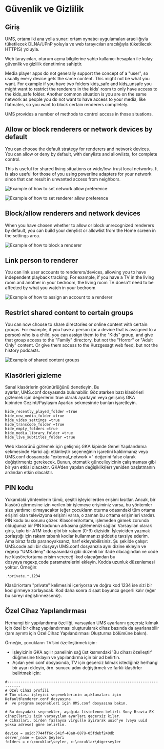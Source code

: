 # Güvenlik ve Gizlilik

## Giriş

UMS, ortamı iki ana yolla sunar: ortam oynatıcı uygulamaları aracılığıyla tüketilecek DLNA/UPnP yoluyla ve web tarayıcıları aracılığıyla tüketilecek HTTP(S) yoluyla.

Web tarayıcıları, oturum açma bilgilerine sahip kullanıcı hesapları ile kolay güvenlik ve gizlilik denetimine sahiptir.

Media player apps do not generally support the concept of a "user", so usually every device gets the same content. This might not be what you want. For example if you have two folders kids_safe and kids_unsafe you might want to restrict the renderers in the kids' room to only have access to the kids_safe folder. Another common situation is you are on the same network as people you do not want to have access to your media, like flatmates, so you want to block certain renderers completely.

UMS provides a number of methods to control access in those situations.

## Allow or block renderers or network devices by default
You can choose the default strategy for renderers and network devices. You can allow or deny by default, with denylists and allowlists, for complete control.

This is useful for shared living situations or wide/low-trust local networks. It is also useful for those of you using powerline adapters for your network since that can result in unwanted access from neighbors.

![Example of how to set network allow preference](@site/docs/img/whats-new-in-v14-network-allowblock-preference.png)

![Example of how to set renderer allow preference](@site/docs/img/whats-new-in-v14-renderer-allow-preference.png)

## Block/allow renderers and network devices

When you have chosen whether to allow or block unrecognized renderers by default, you can build your denylist or allowlist from the Home screen in the settings area.

![Example of how to block a renderer](@site/docs/img/whats-new-in-v14-block-renderer.png)

## Link person to renderer

You can link user accounts to renderers/devices, allowing you to have independent playback tracking. For example, if you have a TV in the living room and another in your bedroom, the living room TV doesn't need to be affected by what you watch in your bedroom.

![Example of how to assign an account to a renderer](@site/docs/img/whats-new-in-v14-assign-account-to-renderer.png)

## Restrict shared content to certain groups

You can now choose to share directories or online content with certain groups. For example, if you have a person (or a device that is assigned to a person) who is a child, you can assign them to the "Kids" group, and give that group access to the "Family" directory, but not the "Horror" or "Adult Only" content. Or give them access to the Kurzgesagt web feed, but not the history podcasts.

![Example of shared content groups](@site/docs/img/whats-new-in-v14-shared-content-group.png)

## Klasörleri gizleme

Sanal klasörlerin görünürlüğünü denetleyin. Bu ayarlar, UMS.conf dosyasında bulunabilir. Göz atarken bazı klasörleri gizlemek için değerlerini true olarak ayarlayın veya gelişmiş GKA kipinden Gezinti/Paylaşım Ayarları sekmesinde bunları işaretleyin.

```
hide_recently_played_folder =true
hide_new_media_folder =true
hide_video_settings =true
hide_transcode_folder =true
hide_empty_folders =true
hide_media_library_folder =true
hide_live_subtitles_folder =true
```

Web klasörünü gizlemek için gelişmiş GKA kipinde Genel Yapılandırma sekmesinde Harici ağı etkinleştir seçeneğinin işaretini kaldırmanız veya UMS.conf dosyanızda "external_network =" değerini false olarak değiştirmeniz gerekecek. Bunun, otomatik güncelleyicinin çalışmaması gibi bir yan etkisi olacaktır. GKA’den yapılan değişiklik(ler) yeniden başlatmanın ardından etkin olacaktır.

## PIN kodu

Yukarıdaki yöntemlerin tümü, çeşitli işleyicilerden erişimi kısıtlar. Ancak, bir klasörü görmesine izin verilen bir işlemeye erişiminiz varsa, bu yöntemler size yardımcı olmayacaktır (eğer çocukların oturma odasındaki tüm ortama erişimi olan televizyona erişimi varsa, o zaman bu ortama erişimleri vardır). PIN kodu bu sorunu çözer. Klasörleri/ortamı, işlemeden girmek zorunda olduğunuz bir PIN kodunun arkasına gizlemenizi sağlar. Varsayılan olarak giriş, tıpkı bir ATM kodu gibi bir rakam (0-9) dizisidir. İşleyiciden yazmak zorlaştığı için rakam tabanlı kodlar kullanmanızı şiddetle tavsiye ederim. Ama biraz fazla paranoyaksanız, harf ekleyebilirsiniz. Şu şekilde çalışır: UMS.code adlı bir dosyayı UMS.conf dosyanızla aynı dizine ekleyin ve regexp "UMS.deny" dosyasındaki gibi düzenli bir ifade olacağından ve code ise klasöre/ortama erişim vereceği kod olacağından bu dosyaya regexp,code parametrelerini ekleyin. Kodda uzunluk düzenlemesi yoktur. Örneğin:
```
.*private.*,1234
```

Klasör/ortam "private" kelimesini içeriyorsa ve doğru kod 1234 ise sizi bir kod girmeye zorlayacak. Kod daha sonra 4 saat boyunca geçerli kalır (eğer bu süreyi değiştirmezseniz).

## Özel Cihaz Yapılandırması

Herhangi bir yapılandırma özelliği, varsayılan UMS ayarlarını geçersiz kılmak için özel bir cihaz yapılandırması oluşturularak cihaz bazında da ayarlanabilir (tam ayrıntı için Özel Cihaz Yapılandırması Oluşturma bölümüne bakın).

Örneğin, çocukların TV’sini özelleştirmek için:
- İşleyicinin GKA açılır panelinin sağ üst kısmındaki 'Bu cihazı özelleştir' düğmesine tıklayın ve yapılandırma için bir ad belirtin.
- Açılan yeni conf dosyasında, TV için geçersiz kılmak istediğiniz herhangi bir ayarı ekleyin, örn. sunucu adını değiştirmek ve farklı klasörler belirtmek için:
```
#----------------------------------------------------------------------------
# Özel Cihaz profili
# Tüm olası işleyici seçeneklerinin açıklamaları için DefaultRenderer.conf dosyasına
#  ve program seçenekleri için UMS.conf dosyasına bakın.

# Bu dosyadaki seçenekler, aşağıda listelenen belirli Sony Bravia EX cihaz(ları)ı için varsayılan ayarları geçersiz kılar.
# Cihazları, birden fazlaysa virgülle ayırarak uuid’ye (veya uuid yoksa adrese) göre belirtin.

device = uuid:7744ff6c-541f-48a8-0878-05fdebf240db
server_name = Çocuk Şeyleri
folders = c:\cocuklar\seyler, c:\cocuklar\digerseyler
```
